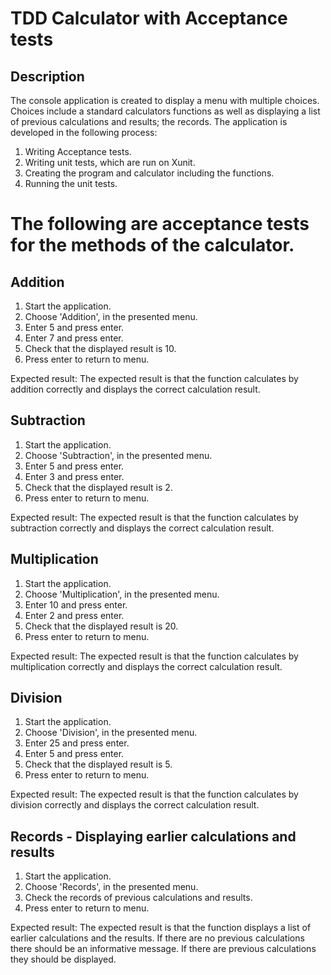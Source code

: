 # TDD Calculator with Acceptance tests
## Description
The console application is created to display a menu with multiple choices.
Choices include a standard calculators functions as well as displaying a list of previous calculations and results; the records.
The application is developed in the following process: 
1. Writing Acceptance tests.
2. Writing unit tests, which are run on Xunit.
3. Creating the program and calculator including the functions.
4. Running the unit tests.

# The following are acceptance tests for the methods of the calculator.
## Addition
1. Start the application.
2. Choose 'Addition', in the presented menu.
3. Enter 5 and press enter.
4. Enter 7 and press enter.
5. Check that the displayed result is 10.
6. Press enter to return to menu.

Expected result: The expected result is that the function calculates by addition correctly and displays the correct calculation result.
## Subtraction
1. Start the application.
2. Choose 'Subtraction', in the presented menu.
3. Enter 5 and press enter.
4. Enter 3 and press enter.
5. Check that the displayed result is 2.
6. Press enter to return to menu.

Expected result: The expected result is that the function calculates by subtraction correctly and displays the correct calculation result.
## Multiplication
1. Start the application.
2. Choose 'Multiplication', in the presented menu.
3. Enter 10 and press enter.
4. Enter 2 and press enter.
5. Check that the displayed result is 20.
6. Press enter to return to menu.

Expected result: The expected result is that the function calculates by multiplication correctly and displays the correct calculation result.
## Division
1. Start the application.
2. Choose 'Division', in the presented menu.
3. Enter 25 and press enter.
4. Enter 5 and press enter.
5. Check that the displayed result is 5.
6. Press enter to return to menu.

Expected result: The expected result is that the function calculates by division correctly and displays the correct calculation result.
## Records - Displaying earlier calculations and results 
1. Start the application.
2. Choose 'Records', in the presented menu.
3. Check the records of previous calculations and results.
4. Press enter to return to menu.

Expected result: The expected result is that the function displays a list of
earlier calculations and the results. If there are no previous calculations there should be an informative message.
If there are previous calculations they should be displayed.

